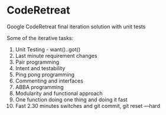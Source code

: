# CodeRetreat
Google CodeRetreat final iteration solution with unit tests

Some of the iterative tasks:
1. Unit Testing - want()..got()
2. Last minute requirement changes
3. Pair programming
4. Intent and testability
5. Ping pong programming
6. Commenting and interfaces
7. ABBA programming
8. Modularity and functional approach
9. One function doing one thing and doing it fast
10. Fast 2.30 minutes switches and git commit, git reset —hard
